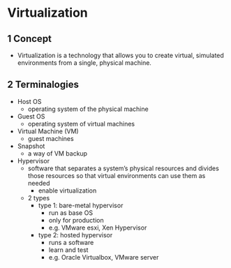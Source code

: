 # Virtualization




## 1 Concept

- Virtualization is a technology that allows you to create virtual, simulated environments from a single, physical machine. 



## 2 Terminalogies

- Host OS
  - operating system of the physical machine
- Guest OS
  - operating system of virtual machines
- Virtual Machine (VM)
  - guest machines
- Snapshot
  - a way of VM backup
- Hypervisor
  - software that separates a system’s physical resources and divides those resources so that virtual environments can use them as needed
    - enable virtualization
  - 2 types
    - type 1: bare-metal hypervisor
      - run as base OS
      - only for production
      - e.g. VMware esxi, Xen Hypervisor
    - type 2: hosted hypervisor
      - runs a software
      - learn and test
      - e.g. Oracle Virtualbox, VMware server